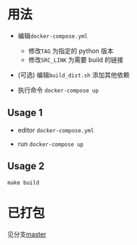 # 用法

+ 编辑`docker-compose.yml`
    + 修改`TAG` 为指定的 python 版本
    + 修改`SRC_LINK` 为需要 build 的链接

+ (可选) 编辑`build_dist.sh` 添加其他依赖

+ 执行命令 `docker-compose up`

## Usage 1

+ editor `docker-compose.yml`

+ run `docker-compose up`

## Usage 2

`make build`

# 已打包

见分支[master](https://github.com/swoiow/libs/tree/master)

